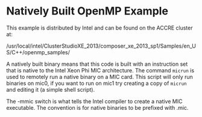 # Natively Built OpenMP Example

This example is distributed by Intel and can be found on the 
ACCRE cluster at: 

/usr/local/intel/ClusterStudioXE_2013/composer_xe_2013_sp1/Samples/en_US/C++/openmp_samples/

A natively built binary means that this code is built with an
instruction set that is native to the Intel Xeon Phi MIC 
architecture. The command ```micrun``` is used to remotely run
a native binary on a MIC card. This script will only run binaries
on mic0, if you want to run on mic1 try creating a copy of ```micrun```
and editing it (a simple shell script).

The -mmic switch is what tells the Intel compiler to create a 
native MIC executable. The convention is for native binaries
to be prefixed with .mic.